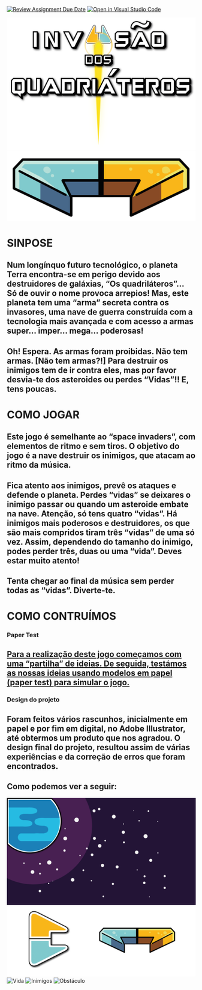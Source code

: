 [![Review Assignment Due Date](https://classroom.github.com/assets/deadline-readme-button-24ddc0f5d75046c5622901739e7c5dd533143b0c8e959d652212380cedb1ea36.svg)](https://classroom.github.com/a/cjPY6057)
[![Open in Visual Studio Code](https://classroom.github.com/assets/open-in-vscode-718a45dd9cf7e7f842a935f5ebbe5719a5e09af4491e668f4dbf3b35d5cca122.svg)](https://classroom.github.com/online_ide?assignment_repo_id=11255585&assignment_repo_type=AssignmentRepo)


![Logotipo](imagens/Logo.png)
![Nave](imagens/Nave.png)

# SINPOSE
## Num longínquo futuro tecnológico, o planeta Terra encontra-se em perigo devido aos destruidores de galáxias, “Os quadriláteros”… Só de ouvir o nome provoca arrepios! Mas, este planeta tem uma “arma” secreta contra os invasores, uma nave de guerra construída com a tecnologia mais avançada e com acesso a armas super… imper… mega… poderosas!
## Oh! Espera. As armas foram proibidas. Não tem armas. [Não tem armas?!] Para destruir os inimigos tem de ir contra eles, mas por favor desvia-te dos asteroides ou perdes “Vidas”!! E, tens poucas.

# COMO JOGAR
## Este jogo é semelhante ao “space invaders”, com elementos de ritmo e sem tiros. O objetivo do jogo é a nave destruir os inimigos, que atacam ao ritmo da música. 
## Fica atento aos inimigos, prevê os ataques e defende o planeta. Perdes “vidas” se deixares o inimigo passar ou quando um asteroide embate na nave. Atenção, só tens quatro “vidas”. Há inimigos mais poderosos e destruidores, os que são mais compridos tiram três “vidas” de uma só vez. Assim, dependendo do tamanho do inimigo, podes perder três, duas ou uma “vida”. Deves estar muito atento! 
## Tenta chegar ao final da música sem perder todas as “vidas”. Diverte-te.

# COMO CONTRUÍMOS
### Paper Test
## [Para a realização deste jogo começamos com uma “partilha” de ideias. De seguida, testámos as nossas ideias usando modelos em papel (paper test) para simular o jogo.](https://youtu.be/z_fZtz_0Q8A)

### Design do projeto
## Foram feitos vários rascunhos, inicialmente em papel e por fim em digital, no Adobe Illustrator, até obtermos um produto que nos agradou. O design final do projeto, resultou assim de várias experiências e da correção de erros que foram encontrados.

## Como podemos ver a seguir:

![Background](images/background.png)
![Jogador](imagens/NaveJogador.png)
![Vida](images/Vida.png)
![Inimigos](images/inimigos.png)
![Obstáculo](images/Asteroide.png)